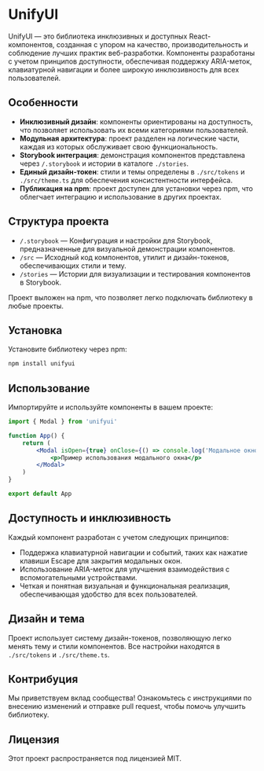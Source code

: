 # UnifyUI

UnifyUI — это библиотека инклюзивных и доступных React-компонентов, созданная с упором на качество, производительность и соблюдение лучших практик веб-разработки. Компоненты разработаны с учетом принципов доступности, обеспечивая поддержку ARIA-меток, клавиатурной навигации и более широкую инклюзивность для всех пользователей.

## Особенности

- **Инклюзивный дизайн**: компоненты ориентированы на доступность, что позволяет использовать их всеми категориями пользователей.
- **Модульная архитектура**: проект разделен на логические части, каждая из которых обслуживает свою функциональность.
- **Storybook интеграция**: демонстрация компонентов представлена через `/.storybook` и истории в каталоге `./stories`.
- **Единый дизайн-токен**: стили и темы определены в `./src/tokens` и `./src/theme.ts` для обеспечения консистентности интерфейса.
- **Публикация на npm**: проект доступен для установки через npm, что облегчает интеграцию и использование в других проектах.

## Структура проекта

- `/.storybook` — Конфигурация и настройки для Storybook, предназначенные для визуальной демонстрации компонентов.
- `/src` — Исходный код компонентов, утилит и дизайн-токенов, обеспечивающих стили и тему.
- `/stories` — Истории для визуализации и тестирования компонентов в Storybook.

Проект выложен на npm, что позволяет легко подключать библиотеку в любые проекты.

## Установка

Установите библиотеку через npm:

```bash
npm install unifyui
```

## Использование

Импортируйте и используйте компоненты в вашем проекте:

```jsx
import { Modal } from 'unifyui'

function App() {
	return (
		<Modal isOpen={true} onClose={() => console.log('Модальное окно закрыто')}>
			<p>Пример использования модального окна</p>
		</Modal>
	)
}

export default App
```

## Доступность и инклюзивность

Каждый компонент разработан с учетом следующих принципов:

- Поддержка клавиатурной навигации и событий, таких как нажатие клавиши Escape для закрытия модальных окон.
- Использование ARIA-меток для улучшения взаимодействия с вспомогательными устройствами.
- Четкая и понятная визуальная и функциональная реализация, обеспечивающая удобство для всех пользователей.

## Дизайн и тема

Проект использует систему дизайн-токенов, позволяющую легко менять тему и стили компонентов. Все настройки находятся в `./src/tokens` и `./src/theme.ts`.

## Контрибуция

Мы приветствуем вклад сообщества! Ознакомьтесь с инструкциями по внесению изменений и отправке pull request, чтобы помочь улучшить библиотеку.

## Лицензия

Этот проект распространяется под лицензией MIT.
